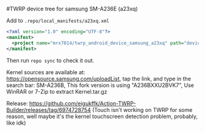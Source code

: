 #TWRP device tree for samsung SM-A236E (a23xq)

Add to
`.repo/local_manifests/a23xq.xml`

```xml
<?xml version="1.0" encoding="UTF-8"?>
<manifest>
  <project name="mrx7014/twrp_android_device_samsung_a23xq" path="device/samsung/a23xq" remote="github" revision="twrp_a23xq" />
</manifest>

```
Then run `repo sync` to check it out.

Kernel sources are available at: https://opensource.samsung.com/uploadList, tap the link, and type in the search bar: SM-A236B, This fork version is using "A236BXXU2BVK7", Use WinRAR or 7-Zip to extract Kernel.tar.gz


Release: https://github.com/eigukffk/Action-TWRP-Builder/releases/tag/6974728754 (Touch isn't working on TWRP for some reason, well maybe it's the kernel touchscreen detection problem, probably, like idk)
